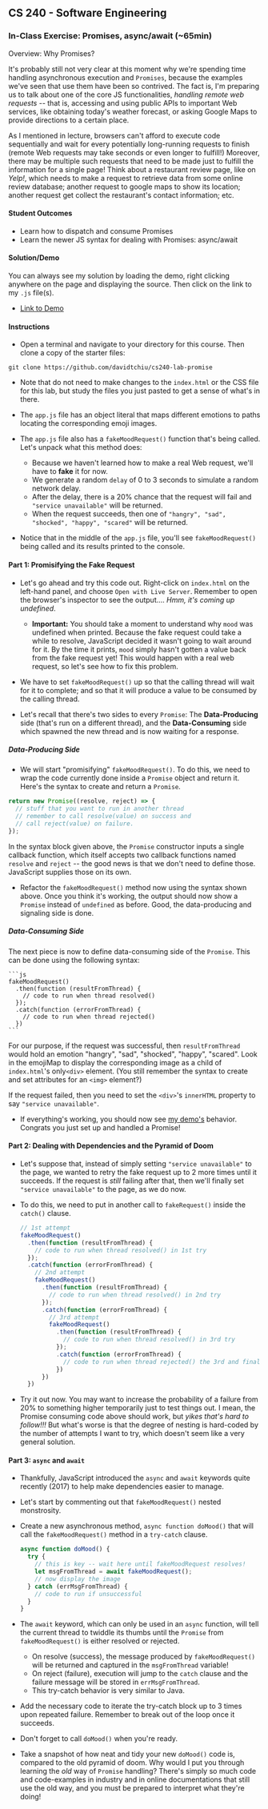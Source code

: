 ## CS 240 - Software Engineering

### In-Class Exercise: Promises, async/await (~65min)

Overview: Why Promises?

It's probably still not very clear at this moment why we're spending time handling asynchronous execution and `Promises`, because the examples we've seen that use them have been so contrived. The fact is, I'm preparing us to talk about one of the core JS functionalities, _handling remote web requests_ -- that is, accessing and using public APIs to important Web services, like obtaining today's weather forecast, or asking Google Maps to provide directions to a certain place.

As I mentioned in lecture, browsers can't afford to execute code sequentially and wait for every potentially long-running requests to finish (remote Web requests may take seconds or even longer to fulfill!) Moreover, there may be multiple such requests that need to be made just to fulfill the information for a single page! Think about a restaurant review page, like on _Yelp!_, which needs to make a request to retrieve data from some online review database; another request to google maps to show its location; another request get collect the restaurant's contact information; etc.

#### Student Outcomes

- Learn how to dispatch and consume Promises
- Learn the newer JS syntax for dealing with Promises: async/await

#### Solution/Demo

You can always see my solution by loading the demo, right clicking anywhere on the page and displaying the source. Then click on the link to my `.js` file(s).

- [Link to Demo](demo/)

#### Instructions

- Open a terminal and navigate to your directory for this course. Then clone a copy of the starter files:

```
git clone https://github.com/davidtchiu/cs240-lab-promise
```

- Note that do not need to make changes to the `index.html` or the CSS file for this lab, but study the files you just pasted to get a sense of what's in there.

- The `app.js` file has an object literal that maps different emotions to paths locating the corresponding emoji images.

- The `app.js` file also has a `fakeMoodRequest()` function that's being called. Let's unpack what this method does:

  - Because we haven't learned how to make a real Web request, we'll have to **fake** it for now.
  - We generate a random `delay` of 0 to 3 seconds to simulate a random network delay.
  - After the delay, there is a 20% chance that the request will fail and `"service unavailable"` will be returned.
  - When the request succeeds, then one of `"hangry", "sad", "shocked", "happy", "scared"` will be returned.

- Notice that in the middle of the `app.js` file, you'll see `fakeMoodRequest()` being called and its results printed to the console.

#### Part 1: Promisifying the Fake Request

- Let's go ahead and try this code out. Right-click on `index.html` on the left-hand panel, and choose `Open with Live Server`. Remember to open the browser's inspector to see the output.... _Hmm, it's coming up undefined_.

  - **Important:** You should take a moment to understand why `mood` was undefined when printed. Because the fake request could take a while to resolve, JavaScript decided it wasn't going to wait around for it. By the time it prints, `mood` simply hasn't gotten a value back from the fake request yet! This would happen with a real web request, so let's see how to fix this problem.

- We have to set `fakeMoodRequest()` up so that the calling thread will wait for it to complete; and so that it will produce a value to be consumed by the calling thread.

- Let's recall that there's two sides to every `Promise`: The **Data-Producing** side (that's run on a different thread), and the **Data-Consuming** side which spawned the new thread and is now waiting for a response.

##### Data-Producing Side

- We will start "promisifying" `fakeMoodRequest()`. To do this, we need to wrap the code currently done inside a `Promise` object and return it. Here's the syntax to create and return a `Promise`.

```js
return new Promise((resolve, reject) => {
  // stuff that you want to run in another thread
  // remember to call resolve(value) on success and
  // call reject(value) on failure.
});
```

In the syntax block given above, the `Promise` constructor inputs a single callback function, which itself accepts two callback functions named `resolve` and `reject` -- the good news is that we don't need to define those. JavaScript supplies those on its own.

- Refactor the `fakeMoodRequest()` method now using the syntax shown above. Once you think it's working, the output should now show a `Promise` instead of `undefined` as before. Good, the data-producing and signaling side is done.

##### Data-Consuming Side

The next piece is now to define data-consuming side of the `Promise`. This can be done using the following syntax:

    ```js
    fakeMoodRequest()
      .then(function (resultFromThread) {
        // code to run when thread resolved()
      });
      .catch(function (errorFromThread) {
        // code to run when thread rejected()
      })
    ```

For our purpose, if the request was successful, then `resultFromThread` would hold an emotion "hangry", "sad", "shocked", "happy", "scared". Look in the emojiMap to display the corresponding image as a child of `index.html`'s only`<div>` element. (You still remember the syntax to create and set attributes for an `<img>` element?)

If the request failed, then you need to set the `<div>`'s `innerHTML` property to say `"service unavailable"`.

- If everything's working, you should now see [my demo's](demo/) behavior. Congrats you just set up and handled a Promise!

#### Part 2: Dealing with Dependencies and the Pyramid of Doom

- Let's suppose that, instead of simply setting `"service unavailable"` to the page, we wanted to retry the fake request up to 2 more times until it succeeds. If the request is _still_ failing after that, then we'll finally set `"service unavailable"` to the page, as we do now.

- To do this, we need to put in another call to `fakeRequest()` inside the `catch()` clause.

  ```js
  // 1st attempt
  fakeMoodRequest()
    .then(function (resultFromThread) {
      // code to run when thread resolved() in 1st try
    });
    .catch(function (errorFromThread) {
      // 2nd attempt
      fakeMoodRequest()
        .then(function (resultFromThread) {
          // code to run when thread resolved() in 2nd try
        });
        .catch(function (errorFromThread) {
          // 3rd attempt
          fakeMoodRequest()
            .then(function (resultFromThread) {
              // code to run when thread resolved() in 3rd try
            });
            .catch(function (errorFromThread) {
              // code to run when thread rejected() the 3rd and final time
            })
        })
    })
  ```

- Try it out now. You may want to increase the probability of a failure from 20% to something higher temporarily just to test things out. I mean, the Promise consuming code above should work, but _yikes that's hard to follow!!!_ But what's worse is that the degree of nesting is hard-coded by the number of attempts I want to try, which doesn't seem like a very general solution.

#### Part 3: `async` and `await`

- Thankfully, JavaScript introduced the `async` and `await` keywords quite recently (2017) to help make dependencies easier to manage.

- Let's start by commenting out that `fakeMoodRequest()` nested monstrosity.

- Create a new asynchronous method, `async function doMood()` that will call the `fakeMoodRequest()` method in a `try-catch` clause.

  ```js
  async function doMood() {
    try {
      // this is key -- wait here until fakeMoodRequest resolves!
      let msgFromThread = await fakeMoodRequest();
      // now display the image
    } catch (errMsgFromThread) {
      // code to run if unsuccessful
    }
  }
  ```

- The `await` keyword, which can only be used in an `async` function, will tell the current thread to twiddle its thumbs until the `Promise` from `fakeMoodRequest()` is either resolved or rejected.

  - On resolve (success), the message produced by `fakeMoodRequest()` will be returned and captured in the `msgFromThread` variable!
  - On reject (failure), execution will jump to the `catch` clause and the failure message will be stored in `errMsgFromThread`.
  - This try-catch behavior is very similar to Java.

- Add the necessary code to iterate the try-catch block up to 3 times upon repeated failure. Remember to break out of the loop once it succeeds.

- Don't forget to call `doMood()` when you're ready.

- Take a snapshot of how neat and tidy your new `doMood()` code is, compared to the old pyramid of doom. Why would I put you through learning the _old_ way of `Promise` handling? There's simply so much code and code-examples in industry and in online documentations that still use the old way, and you must be prepared to interpret what they're doing!
